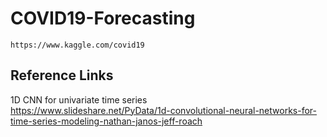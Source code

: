# COVID19-Forecasting
    https://www.kaggle.com/covid19
    
## Reference Links
1D CNN for univariate time series <br>
    https://www.slideshare.net/PyData/1d-convolutional-neural-networks-for-time-series-modeling-nathan-janos-jeff-roach

